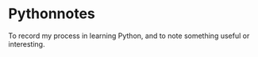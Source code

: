 # Pythonnotes

To record my process in learning Python, and to note something useful or interesting.
